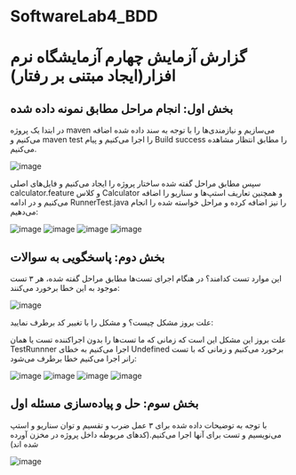 # SoftwareLab4_BDD


# گزارش آزمایش چهارم آزمایشگاه نرم افزار(ایجاد مبتنی بر رفتار)

## بخش اول: انجام مراحل مطابق نمونه داده شده
در ابتدا یک پروژه maven می‌سازیم و نیازمندی‌ها را با توجه به سند داده شده اضافه می‌کنیم و maven test را اجرا می‌کنیم و پیام Build success را مطابق انتظار مشاهده می‌کنیم.

![image](https://github.com/user-attachments/assets/51a53122-ad50-47dd-a5b6-79759f4b1e89)

سپس مطابق مراحل گفته شده ساختار پروژه را ایجاد می‌کنیم و فایل‌های اصلی calculator.feature و کلاس Calculator و همچنین تعاریف استپ‌ها و سناریو را اضافه می‌کنیم و در ادامه RunnerTest.java  را نیز اضافه کرده و مراحل خواسته شده را انجام می‌دهیم:

![image](https://github.com/user-attachments/assets/720fb629-72e8-499c-978f-a1450201f68a)
![image](https://github.com/user-attachments/assets/0ebe6a3c-6c15-4048-a74a-3e19821a5596)
![image](https://github.com/user-attachments/assets/c01ab8e8-740a-4b76-95d1-e2494e330c57)
![image](https://github.com/user-attachments/assets/1582810c-7e77-4a52-8e11-b5ebaeb8e9f3)


## بخش دوم: پاسخگویی به سوالات 
این موارد تست کدامند؟
در هنگام اجرای تست‌ها مطابق مراحل گفته شده، هر ۳ تست موجود به این خطا برخورد می‌کنند:

![image](https://github.com/user-attachments/assets/62608da0-45f9-49c1-9819-0768d53fef0d)


علت بروز مشکل چیست؟ و 
مشکل را با تغییر کد برطرف نمایید:

علت بروز این مشکل این است که زمانی که ما تست‌ها را بدون اجراکننده تست یا همان TestRunnner اجرا می‌کنیم به خطای Undefined برخورد می‌کنیم و زمانی که با تست رانر اجرا می‌کنیم خطا برطرف می‌شود:

![image](https://github.com/user-attachments/assets/aa1ad76b-834d-4d8e-808e-d0f7507d28ea)
![image](https://github.com/user-attachments/assets/5227e950-60ee-48c0-a008-7b774a69fd52)
![image](https://github.com/user-attachments/assets/fa98b866-2ebe-416f-a6a0-c99e55b9e13a)
![image](https://github.com/user-attachments/assets/32aa7a9e-83e8-4c25-a5bc-ea49937e4087)

## بخش سوم: حل و پیاده‌سازی مسئله اول

با توجه به توضیحات داده شده برای ۳ عمل ضرب و تقسیم و توان سناریو و استپ می‌نویسیم و تست برای آنها اجرا می‌کنیم.(کدهای مربوطه داخل پروژه در مخزن آورده شده اند)

![image](https://github.com/user-attachments/assets/810dca3d-8b8e-4078-93eb-21a4b794b0fc)



